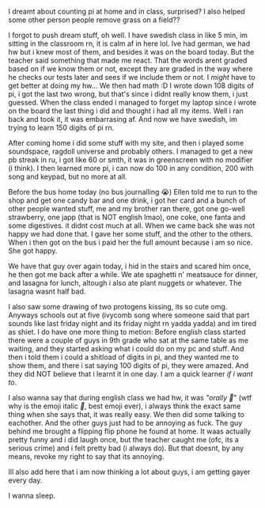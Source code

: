I dreamt about counting pi at home and in class, surprised? I also helped some other person people remove grass on a field??

I forgot to push dream stuff, oh well.
I have swedish class in like 5 min, im sitting in the classroom rn, it is calm af in here lol.
Ive had german, we had hw but i knew most of them, and besides it was on the board today. But the teacher said something that made me react. That the words arent graded based on if we know them or not, except they are graded in the way where he checks our tests later and sees if we include them or not. I *might* have to get better at doing my hw...
We then had math :D
I wrote down 108 digits of pi, i got the last two wrong, but that's since i didnt really know them, i just guessed. When the class ended i managed to forget my laptop since i wrote on the board the last thing i did and thought i had all my items. Well i ran back and took it, it was embarrasing af.
And now we have swedish, im trying to learn 150 digits of pi rn.

After coming home i did some stuff with my site, and then i played some soundspace, ragdoll universe and probably others. I managed to get a new pb streak in ru, i got like 60 or smth, it was in greenscreen with no modifier (i think). I then learned more pi, i can now do 100 in any condition, 200 with song and keypad, but no more at all.

Before the bus home today (no bus journalling 😭) Ellen told me to run to the shop and get one candy bar and one drink, i got her card and a bunch of other people wanted stuff, me and my brother ran there, got one go-well strawberry, one japp (that is NOT english lmao), one coke, one fanta and some digestives. it didnt cost much at all. When we came back she was not happy we had done that. I gave her some stuff, and the other to the others. When i then got on the bus i paid her the full amount because i am so nice. She got happy.

We have that guy over again today, i hid in the stairs and scared him once, he then got me back after a while. We ate spaghetti n' meatsauce for dinner, and lasagna for lunch, altough i also ate plant nuggets or whatever. The lasagna wasnt half bad.

I also saw some drawing of two protogens kissing, its so cute omg. Anyways schools out at five (ivycomb song where someone said that part sounds like last friday night and its friday night rn yadda yadda) and im tired as shiet. I do have one more thing to metion:
Before english class started there were a couple of guys in 9th grade who sat at the same table as me waiting, and they started asking what i could do on my pc and stuff. And then i told them i could a shitload of digits in pi, and they wanted me to show them, and there i sat saying 100 digits of pi, they were amazed. And they did NOT believe that i learnt it in one day. I am a quick learner *if i want to*.

I also wanna say that during english class we had hw, it was *"orally 🤨*" (wtf why is the emoji italic *🦂*, best emoji ever), i always think the exact same thing when she says that, it was really easy. We then did some talking to eachother. And the other guys just had to be annoying as fuck. The guy behind me brought a flipping flip phone he found at home. It waas actually pretty funny and i did laugh once, but the teacher caught me (ofc, its a serious crime) and i felt pretty bad (i always do). But that doesnt, by any means, revoke my right to say that its annoying.

Ill also add here that i am now thinking a lot about guys, i am getting gayer every day.

I wanna sleep.